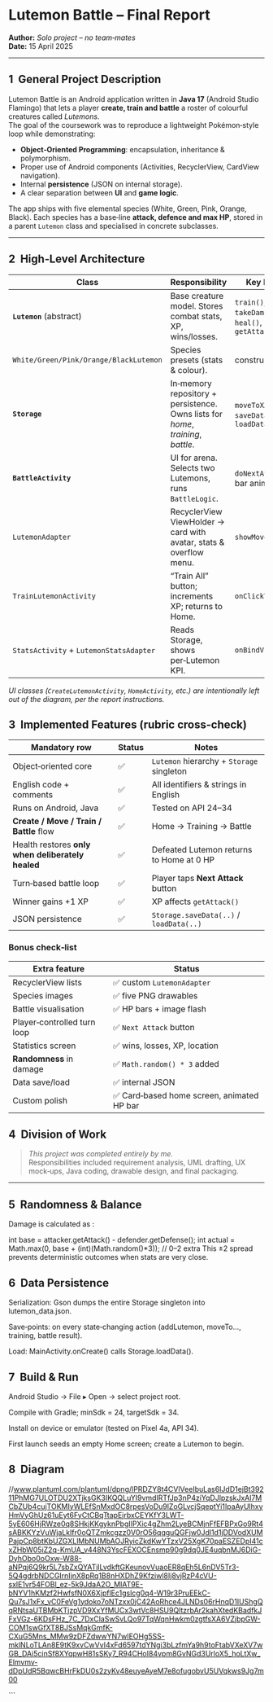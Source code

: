 # Lutemon Battle – Final Report  
**Author:** *Solo project – no team‑mates*  
**Date:** 15 April 2025  

---

## 1  General Project Description
Lutemon Battle is an Android application written in **Java 17** (Android Studio Flamingo) that lets a player **create, train and battle** a roster of colourful creatures called *Lutemons*.  
The goal of the coursework was to reproduce a lightweight Pokémon‑style loop while demonstrating:

* **Object‑Oriented Programming**: encapsulation, inheritance & polymorphism.  
* Proper use of Android components (Activities, RecyclerView, CardView navigation).  
* Internal **persistence** (JSON on internal storage).  
* A clear separation between **UI** and **game logic**.

The app ships with five elemental species (White, Green, Pink, Orange, Black). Each species has a base‐line **attack, defence and max HP**, stored in a parent `Lutemon` class and specialised in concrete subclasses.

---

## 2  High‑Level Architecture

| Class | Responsibility | Key Methods |
|-------|----------------|-------------|
| **`Lutemon`** (abstract)                | Base creature model. Stores combat stats, XP, wins/losses.                       |`train()`, `takeDamage()`, `heal()`, `getAttack()` |
| `White/Green/Pink/Orange/BlackLutemon`  | Species presets (stats & colour).                                                | constructor only |
| **`Storage`**                           | In‑memory repository + persistence. Owns lists for *home*, *training*, *battle*. | `moveToXXX()`, `saveData()`, `loadData()` |
| **`BattleActivity`**                    | UI for arena. Selects two Lutemons, runs `BattleLogic`.                          | `doNextAttack()`, HP bar animation |
| `LutemonAdapter`                        | RecyclerView ViewHolder → card with avatar, stats & overflow menu.               | `showMoveDialog()` |
| `TrainLutemonActivity`                  | “Train All” button; increments XP; returns to Home.                              | `onClickTrainAll()` |<-- it was in old version new version don't have it
| `StatsActivity` + `LutemonStatsAdapter` | Reads Storage, shows per‑Lutemon KPI.                                            | `onBindViewHolder()` |


*UI classes (`CreateLutemonActivity`, `HomeActivity`, etc.) are intentionally left out of the diagram, per the report instructions.*

## 3  Implemented Features (rubric cross‑check)

| Mandatory row | Status | Notes |
|---------------|-----------|-------|
| Object‑oriented core                              | ✅ | `Lutemon` hierarchy + `Storage` singleton |
| English code + comments                           | ✅ | All identifiers & strings in English |
| Runs on Android, Java                             | ✅ | Tested on API 24–34 |
| **Create / Move / Train / Battle** flow           | ✅ | Home → Training → Battle |
| Health restores **only when deliberately healed** | ✅ | Defeated Lutemon returns to Home at 0 HP |
| Turn‑based battle loop                            | ✅ | Player taps **Next Attack** button |
| Winner gains +1 XP                                | ✅ | XP affects `getAttack()` |
| JSON persistence                                  | ✅ | `Storage.saveData(..)` / `loadData(..)` |

### Bonus check‑list

| Extra feature  | Status |
|---------------|--------|
| RecyclerView lists          | ✅ custom `LutemonAdapter` |
| Species images              | ✅ five PNG drawables |<--- got them from www.flaticon.com
| Battle visualisation        | ✅ HP bars + image flash| 
| Player‑controlled turn loop | ✅ `Next Attack` button |
| Statistics screen           | ✅ wins, losses, XP, location |
| **Randomness** in damage    | ✅ `Math.random() * 3` added |
| Data save/load              | ✅ internal JSON |
| Custom polish               | ✅ Card‑based home screen, animated HP bar |

## 4  Division of Work

> *This project was completed entirely by me.*  
> Responsibilities included requirement analysis, UML drafting, UX mock‑ups, Java coding, drawable design, and final packaging.

---

## 5  Randomness & Balance

Damage is calculated as :

int base = attacker.getAttack() - defender.getDefense();
int actual = Math.max(0, base + (int)(Math.random()*3)); // 0–2 extra
This ±2 spread prevents deterministic outcomes when stats are very close. 

## 6  Data Persistence
Serialization: Gson dumps the entire Storage singleton into lutemon_data.json.

Save‑points: on every state‑changing action (addLutemon, moveTo…, training, battle result).

Load: MainActivity.onCreate() calls Storage.loadData().

## 7  Build & Run
Android Studio → File ▸ Open → select project root.

Compile with Gradle; minSdk = 24, targetSdk = 34.

Install on device or emulator (tested on Pixel 4a, API 34).

First launch seeds an empty Home screen; create a Lutemon to begin.

## 8  Diagram

//www.plantuml.com/plantuml/dpng/lPRDZY8t4CVlVeeIbuLas6IJdD1ejBt39211PhMG7ULOTDU2XTjksGK3IKQQLuYI9vmdIRTfJp3nP4ziYqDJlpzskJxAl7MCbZUb4cujTOKMIyWLEfSnMxdOC8rpesVoDu9lZoGLvcjSqeptYi1IpaAyUlhxyHmVyGhUz61uEyt6FyCtCBqTtapEjrbxCEYKfY3LWT-5yE606HjRWze0q8SHkjKKgyknPbgIlPXic4gZhm2LyeBCMjnFfEFBPxGo9Rt4sABKKYzVuWjaLkIfr0oQTZmkcgzz0V0rO56qqguQGFjw0Jdl1d1jDDVodXUMPajpCp8btKbUZGXLlMbNUMbAOJRyicZkdKwYTzxV25XgK70paESZEDpI41cxZHbW05iZ2q-KmUA_v448N3YscFEXOCEnsmp90g9dq0JE4uqbnMJ6DiG-DyhObo0oOxw-W88-aNPqj6Q9kr5L7sbZxQYATjlLvdkftGKeunovVuaoER8qEh5L6nDV5Tr3-5Q4gdrbNDCGIrnIjnX8pRq1B8nHXDhZ9Kfziwl8Ij8vjRzP4cVU-sxlE1vr54FOBl_ez-5k9JdaA2O_MIAT9E-bNYV1hKMzf2HwfsfN0X6XjpflEc1gslcg0q4-W19r3PruEEkC-Qu7sJ1xFx_vC0FeVg1ydoko7oNTzxx0jC42AoRhce4JLNDs06rHnqD1IUShgQqRNtsaUTBMbKTjzpVD9XxYfMUCx3wtVc8HSU9QltzrbAr2kahXtedKBadfkJFxVGz-6KDsFHz_7C_7DxClaSwSvLQo97TqWqnHwkm0zgtfsXA6VZjbpGW-COM1swGfXT8BJSsMqkGmfK-CXuG5Mns_MMw9zDFZdwwYN7wIEOHg5SS-mklNLoTLAn8E9tK9xvCwVvI4xFd6597tdYNgi3bLzfmYa9h9toFtabVXeXV7wGB_DAi5cinSf8XYqpwH81sSKy7_R94CHoI84vpm8GvNGd3UrloX5_hoLtXw_Elmvmv-dDpUdR5BqwcBHrFkDU0s2zyKv48euyeAyeM7e8ofugobvU5UVqkws9Jg7m00
<div align="center">
</div> ```
